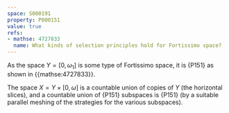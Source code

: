 ```yaml
---
space: S000191
property: P000151
value: true
refs:
- mathse: 4727833
  name: What kinds of selection principles hold for Fortissimo space?
---
```


As the space $Y=[0,\omega_1]$ is some type of Fortissimo space, it is {P151} as shown in {{mathse:4727833}}.

The space $X=Y\times [0,\omega]$ is a countable union of copies of $Y$ (the horizontal slices), and a countable union of {P151} subspaces is {P151} (by a suitable parallel meshing of the strategies for the various subspaces).
